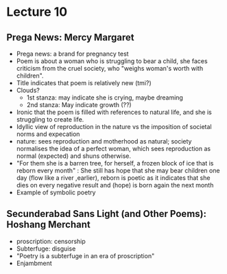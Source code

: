 # Lecture 10

## Prega News: Mercy Margaret

- Prega news: a brand for pregnancy test
- Poem is about a woman who is struggling to bear a child, she faces criticism from the cruel society, who "weighs woman's worth with children".
- Title indicates that poem is relatively new (tmi?)
- Clouds?
  - 1st stanza: may indicate she is crying, maybe dreaming
  - 2nd stanza: May indicate growth (??)
- Ironic that the poem is filled with references to natural life, and she is struggling to create life.
- Idyllic view of reproduction in the nature vs the imposition of societal norms and expecation
- nature: sees reproduction and motherhood as natural; society normalises the idea of a perfect woman, which sees reproduction as normal (expected) and shuns otherwise.
- "For them she is a barren tree, for herself, a frozen block of ice that is reborn every month" : She still has hope that she may bear children one day (flow like a river ,earlier), reborn is poetic as it indicates that she dies on every negative result and (hope) is born again the next month
- Example of symbolic poetry	



## Secunderabad Sans Light (and Other Poems): Hoshang Merchant

- proscription: censorship
- Subterfuge: disguise
- "Poetry is a subterfuge in an era of proscription"
- Enjambment

